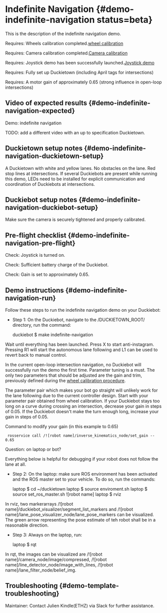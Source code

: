 # Indefinite Navigation {#demo-indefinite-navigation status=beta}

This is the description of the indefinite navigation demo.

<div class='requirements' markdown="1">

Requires: Wheels calibration completed.[wheel calibration](#wheel-calibration)

Requires: Camera calibration completed.[Camera calibration](#camera-calib)

Requires: Joystick demo has been successfully launched.[Joystick demo](#rc-control)

Requires: Fully set up Duckietown (including April tags for intersections)

Requires: A motor gain of approximately 0.65 (strong influence in open-loop intersections)
</div>

## Video of expected results {#demo-indefinite-navigation-expected}

<!--
[link 1 of lane following](https://photos.google.com/share/AF1QipMEwYvBW5hl3_l4M0f9on3RSKJmYftbWxo0nSyW7EMTBWs7iXRc_fHEc5mouSMSxA/photo/AF1QipPOmXr0yu__d_J0Wefp1Gm6sNTtptUk57FvS6Fo?key=M1ZWc2k0Nnl4ckFjd3dwRmV0WmdMSzFWU0xmOXh3)
-->

<div figure-id="fig:demo-indefinite-navigation">
    <figcaption>Demo: indefinite navigation
    </figcaption>
    <dtvideo src='vimeo:247596730'/>
</div>

TODO: add a different video with an up to specification Duckietown.

## Duckietown setup notes {#demo-indefinite-navigation-duckietown-setup}

A Duckietown with white and yellow lanes. No obstacles on the lane. Red stop lines at intersections. If several Duckiebots are present while running this demo, LEDs need to be installed for explicit communication and coordination of Duckiebots at intersections.

## Duckiebot setup notes {#demo-indefinite-navigation-duckiebot-setup}

Make sure the camera is securely tightened and properly calibrated.

## Pre-flight checklist {#demo-indefinite-navigation-pre-flight}

Check: Joystick is turned on.

Check: Sufficient battery charge of the Duckiebot.

Check: Gain is set to approximately $0.65$.

## Demo instructions {#demo-indefinite-navigation-run}

Follow these steps to run the indefinite navigation demo on your Duckiebot:

- Step 1: On the Duckiebot, navigate to the /DUCKIETOWN_ROOT/ directory, run the command:

    duckiebot $ make indefinite-navigation

Wait until everything has been launched. Press X to start anti-instagram. Pressing R1 will start the autonomous lane following and L1 can be used to revert back to manual control.

In the current open-loop intersection navigation, no Duckiebot will successfully run the demo the first time. Parameter tuning is a must. The only two parameters that should be adjusted are the gain and trim, previously defined during the [wheel calibration procedure](#wheel-calibration).

The parameter pair which makes your bot go straight will unlikely work for the lane following due to the current controller design. Start with your parameter pair obtained from wheel calibration. If your Duckiebot stays too long on a curve during crossing an intersection, decrease your gain in steps of 0.05. If the Duckiebot doesn't make the turn enough long, increase your gain in steps of $0.05$.

Command to modify your gain (in this example to $0.65$)

     rosservice call /![robot name]/inverse_kinematics_node/set_gain -- 0.65

Question: on laptop or bot?

Everything below is helpful for debugging if your robot does not follow the lane at all.

- Step 2: On the laptop: make sure ROS environment has been activated and the ROS master set to your vehicle. To do so, run the commands:

    laptop $ cd ~/duckietown
    laptop $ source enviroment.sh
    laptop $ source set_ros_master.sh ![robot name]
    laptop $ rviz

In rviz, two markerarrays /![robot name]/duckiebot_visualizer/segment_list_markers and /![robot name]/lane_pose_visualizer_node/lane_pose_markers can be visualized. The green arrow representing the pose estimate of teh robot shall be in a reasonable direction.

- Step 3: Always on the laptop, run:

   laptop $ rqt

In rqt, the images can be visualized are /![robot name]/camera_node/image/compressed, /![robot name]/line_detector_node/image_with_lines, /![robot name]/lane_filter_node/belief_img.

## Troubleshooting {#demo-template-troubleshooting}

Maintainer: Contact Julien Kindle(ETHZ) via Slack for further assistance.
